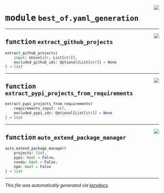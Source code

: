 <!-- markdownlint-disable -->

<a href="https://github.com/best-of-lists/best-of-generator/blob/main/src/best_of/yaml_generation.py#L0"><img align="right" style="float:right;" src="https://img.shields.io/badge/-source-cccccc?style=flat-square"></a>

# <kbd>module</kbd> `best_of.yaml_generation`





---

<a href="https://github.com/best-of-lists/best-of-generator/blob/main/src/best_of/yaml_generation.py#L23"><img align="right" style="float:right;" src="https://img.shields.io/badge/-source-cccccc?style=flat-square"></a>

## <kbd>function</kbd> `extract_github_projects`

```python
extract_github_projects(
    input: Union[str, List[str]],
    excluded_github_ids: Optional[List[str]] = None
) → list
```






---

<a href="https://github.com/best-of-lists/best-of-generator/blob/main/src/best_of/yaml_generation.py#L111"><img align="right" style="float:right;" src="https://img.shields.io/badge/-source-cccccc?style=flat-square"></a>

## <kbd>function</kbd> `extract_pypi_projects_from_requirements`

```python
extract_pypi_projects_from_requirements(
    requirements_input: str,
    excluded_pypi_ids: Optional[List[str]] = None
) → list
```






---

<a href="https://github.com/best-of-lists/best-of-generator/blob/main/src/best_of/yaml_generation.py#L159"><img align="right" style="float:right;" src="https://img.shields.io/badge/-source-cccccc?style=flat-square"></a>

## <kbd>function</kbd> `auto_extend_package_manager`

```python
auto_extend_package_manager(
    projects: list,
    pypi: bool = False,
    conda: bool = False,
    npm: bool = False
) → list
```








---

_This file was automatically generated via [lazydocs](https://github.com/ml-tooling/lazydocs)._
